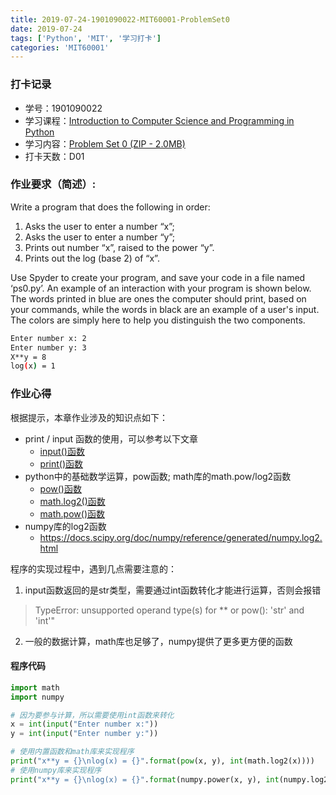 ```yaml
---
title: 2019-07-24-1901090022-MIT60001-ProblemSet0
date: 2019-07-24
tags: ['Python', 'MIT', '学习打卡']
categories: 'MIT60001'
---
```


### 打卡记录
- 学号：1901090022
- 学习课程：[Introduction to Computer Science and Programming in Python](https://ocw.mit.edu/courses/electrical-engineering-and-computer-science/6-0001-introduction-to-computer-science-and-programming-in-python-fall-2016/)
- 学习内容：[Problem Set 0 (ZIP - 2.0MB)](https://ocw.mit.edu/courses/electrical-engineering-and-computer-science/6-0001-introduction-to-computer-science-and-programming-in-python-fall-2016/assignments/ps0.zip)
- 打卡天数：D01

### 作业要求（简述）:
Write a program that does the following in order:
1. Asks the user to enter a number “x”;
2. Asks the user to enter a number “y”;
3. Prints out number “x”, raised to the power “y”. 
4. Prints out the log (base 2) of “x”.

Use Spyder to create your program, and save your code in a file named ‘ps0.py’. An example of an interaction with your program is shown below. The words printed in blue are ones the computer should print, based on your commands, while the words in black are an example of a user's input. The colors are simply here to help you distinguish the two components.
``` bash
Enter number x: 2 
Enter number y: 3 
X**y = 8
log(x) = 1
```

### 作业心得
根据提示，本章作业涉及的知识点如下：
- print / input 函数的使用，可以参考以下文章
    - [input()函数](https://docs.python.org/2/library/functions.html#input)
    - [print()函数](https://docs.python.org/2/library/functions.html#print)
- python中的基础数学运算，pow函数; math库的math.pow/log2函数
    - [pow()函数](https://docs.python.org/2/library/functions.html#pow)
    - [math.log2()函数](https://docs.python.org/3/library/math.html)
    - [math.pow()函数](https://docs.python.org/3/library/math.html)
- numpy库的log2函数
    - https://docs.scipy.org/doc/numpy/reference/generated/numpy.log2.html

程序的实现过程中，遇到几点需要注意的：
1. input函数返回的是str类型，需要通过int函数转化才能进行运算，否则会报错
>TypeError: unsupported operand type(s) for ** or pow(): 'str' and 'int'"
2. 一般的数据计算，math库也足够了，numpy提供了更多更方便的函数

#### 程序代码
``` python
import math
import numpy

# 因为要参与计算，所以需要使用int函数来转化
x = int(input("Enter number x:"))
y = int(input("Enter number y:"))

# 使用内置函数和math库来实现程序
print("x**y = {}\nlog(x) = {}".format(pow(x, y), int(math.log2(x))))
# 使用numpy库来实现程序
print("x**y = {}\nlog(x) = {}".format(numpy.power(x, y), int(numpy.log2(x))))
```